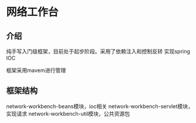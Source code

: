 # 网络工作台
## 介绍
纯手写入门级框架，目前处于起步阶段。采用了依赖注入和控制反转 实现spring IOC

框架采用mavem进行管理

## 框架结构

network-workbench-beans模块，ioc相关
network-workbench-servlet模块，实现请求
network-workbench-util模块，公共资源包